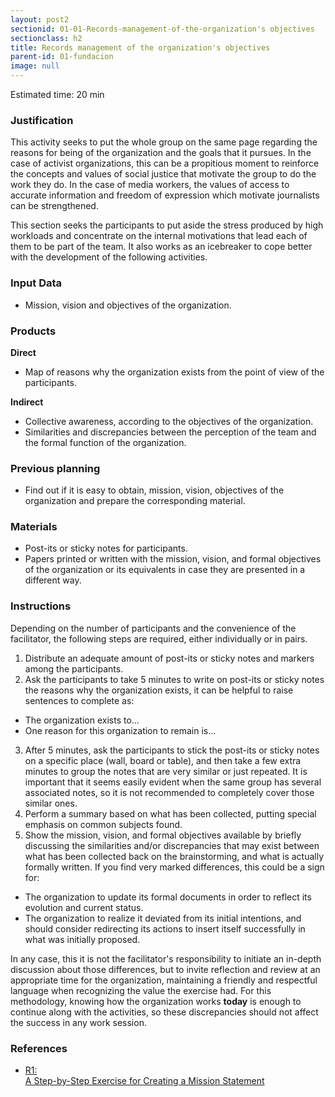 ```yaml
---
layout: post2
sectionid: 01-01-Records-management-of-the-organization's objectives
sectionclass: h2
title: Records management of the organization's objectives
parent-id: 01-fundacion
image: null
---
```

Estimated time: 20 min

### Justification
This activity seeks to put the whole group on the same page regarding the reasons for being of the organization and the goals that it pursues. In the case of activist organizations, this can be a propitious moment to reinforce the concepts and values of social justice that motivate the group to do the work they do. In the case of media workers, the values of access to accurate information and freedom of expression which motivate journalists can be strengthened.

This section seeks the participants to put aside the stress produced by high workloads and concentrate on the internal motivations that lead each of them to be part of the team. It also works as an icebreaker to cope better with the development of the following activities.

### Input Data
* Mission, vision and objectives of the organization.

### Products
**Direct**
  * Map of reasons why the organization exists from the point of view of the participants.

**Indirect**
  * Collective awareness, according to the objectives of the organization.
  * Similarities and discrepancies between the perception of the team and the formal function of the organization.


### Previous planning
* Find out if it is easy to obtain, mission, vision, objectives of the organization and prepare the corresponding material.

### Materials
* Post-its or sticky notes for participants.
* Papers printed or written with the mission, vision, and formal objectives of the organization or its equivalents in case they are presented in a different way.

### Instructions
Depending on the number of participants and the convenience of the facilitator, the following steps are required, either individually or in pairs.
1. Distribute an adequate amount of post-its or sticky notes and markers among the participants.
2. Ask the participants to take 5 minutes to write on post-its or sticky notes the reasons why the organization exists, it can be helpful to raise sentences to complete as:
  * The organization exists to...
  * One reason for this organization to remain is...
3. After 5 minutes, ask the participants to stick the post-its or sticky notes on a specific place (wall, board or table), and then take a few extra minutes to group the notes that are very similar or just repeated. It is important that it seems easily evident when the same group has several associated notes, so it is not recommended to completely cover those similar ones.
4. Perform a summary based on what has been collected, putting special emphasis on common subjects found.
5. Show the mission, vision, and formal objectives available by briefly discussing the similarities and/or discrepancies that may exist between what has been collected back on the brainstorming, and what is actually formally written. If you find very marked differences, this could be a sign for:
  * The organization to update its formal documents in order to reflect its evolution and current status.
  * The organization to realize it deviated from its initial intentions, and should consider redirecting its actions to insert itself successfully in what was initially proposed.

  In any case, this it is not  the facilitator's responsibility to initiate an in-depth discussion about those differences, but to invite reflection and review at an appropriate time for the organization, maintaining a friendly and respectful language when recognizing the value the exercise had. For this methodology, knowing how the organization works **today** is enough to continue along with the activities, so these discrepancies should not affect the success in any work session.

### References

<ul class="ref-ul">

<li><a target="_blank" href="(http://www.jeffersonawards.org/wp-content/uploads/2016/10/Mission-Statement-Exercise.pdf"><div class="ref-1">R1: </div>A Step-by-Step Exercise for Creating a Mission Statement</a>
</li>

</ul>
